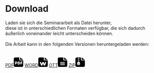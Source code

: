 # Download
Laden sie sich die Seminararbeit als Datei herunter,\
diese ist in unterschiedlichen Formaten verfügbar, die sich dadurch äußerlich voneinander leicht unterscheiden können.
\
\
Die Arbeit kann in den folgenden Versionen heruntergeladen werden:
\
\
<br>
<a href="/assets/download/content.pdf" download="seminararbeit.pdf">PDF<img src="/assets/icons/pdf.svg" width="30" height="30"></a>
<a href="/assets/download/content.docx" download="seminararbeit.docx">WORD<img src="/assets/icons/word.svg" width="30" height="30"></a>
<a href="/assets/download/content.ott" download="seminararbeit.ott">OTT<img src="/assets/icons/ott.svg" width="30" height="30"></a>
<a href="/assets/download/content.zip" download="seminararbeit.zip">ZIP<img src="/assets/icons/zip.svg" width="30" height="30"></a>
